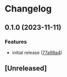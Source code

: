 # Changelog

## 0.1.0 (2023-11-11)


### Features

* initial release ([77a98a4](https://github.com/damonbauer/logsnag-ruby/commit/77a98a4ade4725e5d4562be962aa80da00cdd853))

## [Unreleased]
